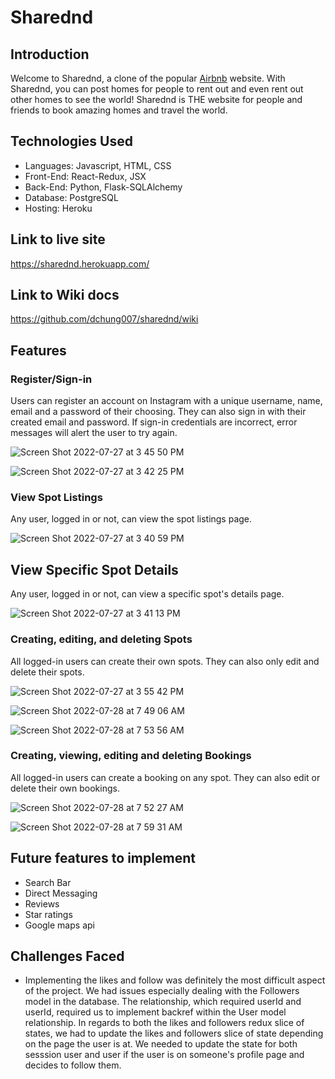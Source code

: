 # Sharednd

## Introduction
Welcome to Sharednd, a clone of the popular [Airbnb](https://www.airbnb.com/) website. With Sharednd, you can post homes for people to rent out and even rent out other homes to see the world! Sharednd is THE website for people and friends to book amazing homes and travel the world.

## Technologies Used
- Languages: Javascript, HTML, CSS
- Front-End: React-Redux, JSX
- Back-End: Python, Flask-SQLAlchemy
- Database: PostgreSQL
- Hosting: Heroku

## Link to live site
https://sharednd.herokuapp.com/

## Link to Wiki docs
https://github.com/dchung007/sharednd/wiki

## Features

### Register/Sign-in
Users can register an account on Instagram with a unique username, name, email and a password of their choosing. They can also sign in with their created email and password. If sign-in credentials are incorrect, error messages will alert the user to try again.

![Screen Shot 2022-07-27 at 3 45 50 PM](https://user-images.githubusercontent.com/84115420/181385361-2db4b5ac-0e58-4e3c-8519-7a04c8eb1e82.png)

![Screen Shot 2022-07-27 at 3 42 25 PM](https://user-images.githubusercontent.com/84115420/181385374-ded2096f-e4eb-4313-ad70-ca76a4edb2eb.png)



### View Spot Listings
Any user, logged in or not, can view the spot listings page.

![Screen Shot 2022-07-27 at 3 40 59 PM](https://user-images.githubusercontent.com/84115420/181387347-8dfd8fa3-a81d-4210-9d43-fbdc186c02f3.png)


## View Specific Spot Details
Any user, logged in or not, can view a specific spot's details page.

![Screen Shot 2022-07-27 at 3 41 13 PM](https://user-images.githubusercontent.com/84115420/181385625-8f32a70c-04d0-47af-ae45-85d116578bc0.png)



### Creating, editing, and deleting Spots
All logged-in users can create their own spots. They can also only edit and delete their spots.

![Screen Shot 2022-07-27 at 3 55 42 PM](https://user-images.githubusercontent.com/84115420/181386385-44556506-c452-491c-8468-2984824ecc3e.png)

![Screen Shot 2022-07-28 at 7 49 06 AM](https://user-images.githubusercontent.com/84115420/181567052-a1e189bf-1525-43a7-ac01-a28d360e4ab2.png)

![Screen Shot 2022-07-28 at 7 53 56 AM](https://user-images.githubusercontent.com/84115420/181568600-3444b4a8-dff5-4930-ac37-5ef288cdf4fb.png)


### Creating, viewing, editing and deleting Bookings
All logged-in users can create a booking on any spot. They can also edit or delete their own bookings.

![Screen Shot 2022-07-28 at 7 52 27 AM](https://user-images.githubusercontent.com/84115420/181568302-62a1f787-9b45-4b00-a801-12e28139238a.png)

![Screen Shot 2022-07-28 at 7 59 31 AM](https://user-images.githubusercontent.com/84115420/181570874-bbdeb4a8-1abf-4323-8eab-20041d116fab.png)



## Future features to implement
- Search Bar
- Direct Messaging
- Reviews
- Star ratings
- Google maps api

## Challenges Faced
- Implementing the likes and follow was definitely the most difficult aspect of the project. We had issues especially dealing with the Followers model in the database. The relationship, which required userId and userId, required us to implement backref within the User model relationship. In regards to both the likes and followers redux slice of states, we had to update the likes and followers slice of state depending on the page the user is at. We needed to update the state for both sesssion user and user if the user is on someone's profile page and decides to follow them.
